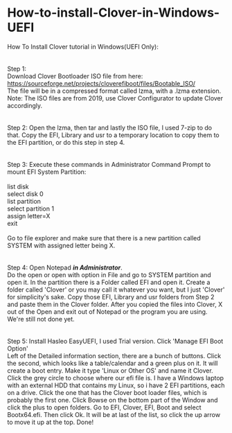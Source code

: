 # How-to-install-Clover-in-Windows-UEFI
How To Install Clover tutorial in Windows(UEFI Only):
<br/>
<br/>
<br/>
Step 1: 
<br/>
Download Clover Bootloader ISO file from here: https://sourceforge.net/projects/cloverefiboot/files/Bootable_ISO/
<br/> 
The file will be in a compressed format called lzma, with a .lzma extension. 
<br/>
Note: The ISO files are from 2019, use Clover Configurator to update Clover accordingly. 
<br/>
<br/>
<br/>
Step 2: Open the lzma, then tar and lastly the ISO file, I used 7-zip to do that. Copy the EFI, Library and usr to a temporary location to copy them to the EFI partition, or do this step in step 4.
<br/>
<br/>
<br/>
Step 3: Execute these commands in Administrator Command Prompt to mount EFI System Partition:
  <br/>
  <br/>
  list disk
  <br/>
  select disk 0
  <br/>
  list partition
  <br/>
  select partition 1
  <br/>
  assign letter=X
  <br/>
  exit
  <br/>
  <br/>
Go to file explorer and make sure that there is a new partition called SYSTEM with assigned letter being X.
<br/>
<br/>
<br/>
Step 4:
Open Notepad ***in Administrator***.
<br/>
Do the open or open with option in File and go to SYSTEM partition and open it. In the partition there is a Folder called EFI and open it. Create a folder called 'Clover' or you may call it whatever you want, but I just 'Clover' for simplicity's sake. Copy those EFI, Library and usr folders from Step 2 and paste them in the Clover folder. After you copied the files into Clover, X out of the Open and exit out of Notepad or the program you are using. We're still not done yet.
<br/>
<br/>
<br/>
Step 5: Install Hasleo EasyUEFI, I used Trial version. Click 'Manage EFI Boot Option'
<br/>
Left of the Detailed information section, there are a bunch of buttons. Click the second, which looks like a table/calendar and a green plus on it. It will create a boot entry. Make it type 'Linux or Other OS' and name it Clover. Click the grey circle to choose where our efi file is. I have a Windows laptop with an external HDD that contains my Linux, so i have 2 EFI partitions, each on a drive. Click the one that has the Clover boot loader files, which is probably the first one. Click Bowse on the bottom part of the Window and click the plus to open folders. Go to EFI, Clover, EFI, Boot and select Bootx64.efi. Then click Ok. It will be at last of the list, so click the up arrow to move it up at the top. Done!
